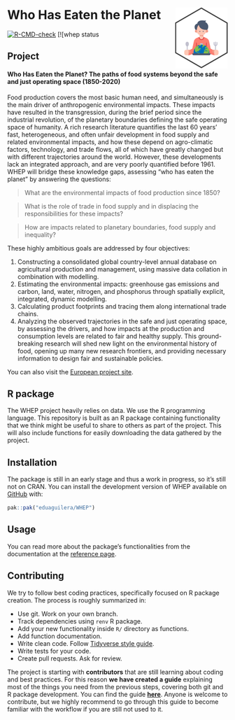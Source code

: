 
<!-- README.md is generated from README.Rmd. Please edit that file -->

# Who Has Eaten the Planet <a href="https://eduaguilera.github.io/WHEP/"><img src="man/figures/logo.png" align="right" height="139" alt="WHEP website" /></a>

<!-- badges: start -->

[![R-CMD-check](https://github.com/eduaguilera/WHEP/actions/workflows/R-CMD-check.yaml/badge.svg)](https://github.com/eduaguilera/WHEP/actions/workflows/R-CMD-check.yaml)
[![whep status
<!-- badges: end -->

## Project

#### **Who Has Eaten the Planet? The paths of food systems beyond the safe and just operating space (1850-2020)**

Food production covers the most basic human need, and simultaneously is
the main driver of anthropogenic environmental impacts. These impacts
have resulted in the transgression, during the brief period since the
industrial revolution, of the planetary boundaries defining the safe
operating space of humanity. A rich research literature quantifies the
last 60 years’ fast, heterogeneous, and often unfair development in food
supply and related environmental impacts, and how these depend on
agro-climatic factors, technology, and trade flows, all of which have
greatly changed but with different trajectories around the world.
However, these developments lack an integrated approach, and are very
poorly quantified before 1961. WHEP will bridge these knowledge gaps,
assessing “who has eaten the planet” by answering the questions:

> What are the environmental impacts of food production since 1850?

> What is the role of trade in food supply and in displacing the
> responsibilities for these impacts?

> How are impacts related to planetary boundaries, food supply and
> inequality?

These highly ambitious goals are addressed by four objectives:

1.  Constructing a consolidated global country-level annual database on
    agricultural production and management, using massive data collation
    in combination with modelling.
2.  Estimating the environmental impacts: greenhouse gas emissions and
    carbon, land, water, nitrogen, and phosphorus through spatially
    explicit, integrated, dynamic modelling.
3.  Calculating product footprints and tracing them along international
    trade chains.
4.  Analyzing the observed trajectories in the safe and just operating
    space, by assessing the drivers, and how impacts at the production
    and consumption levels are related to fair and healthy supply. This
    ground-breaking research will shed new light on the environmental
    history of food, opening up many new research frontiers, and
    providing necessary information to design fair and sustainable
    policies.

You can also visit the [European project
site](https://cordis.europa.eu/project/id/101115126).

## R package

The WHEP project heavily relies on data. We use the R programming
language. This repository is built as an R package containing
functionality that we think might be useful to share to others as part
of the project. This will also include functions for easily downloading
the data gathered by the project.

## Installation

The package is still in an early stage and thus a work in progress, so
it’s still not on CRAN. You can install the development version of WHEP
available on [GitHub](https://github.com/eduaguilera/WHEP) with:

``` r
pak::pak("eduaguilera/WHEP")
```

## Usage

You can read more about the package’s functionalities from the
documentation at the [reference
page](https://eduaguilera.github.io/WHEP/reference/index.html).

## Contributing

We try to follow best coding practices, specifically focused on R
package creation. The process is roughly summarized in:

- Use git. Work on your own branch.
- Track dependencies using `renv` R package.
- Add your new functionality inside `R/` directory as functions.
- Add function documentation.
- Write clean code. Follow [Tidyverse style
  guide](https://style.tidyverse.org/).
- Write tests for your code.
- Create pull requests. Ask for review.

The project is starting with **contributors** that are still learning
about coding and best practices. For this reason **we have created a
guide** explaining most of the things you need from the previous steps,
covering both git and R package development. You can find the guide
[**here**](https://eduaguilera.github.io/WHEP/articles/workflow-intro.html).
Anyone is welcome to contribute, but we highly recommend to go through
this guide to become familiar with the workflow if you are still not
used to it.
